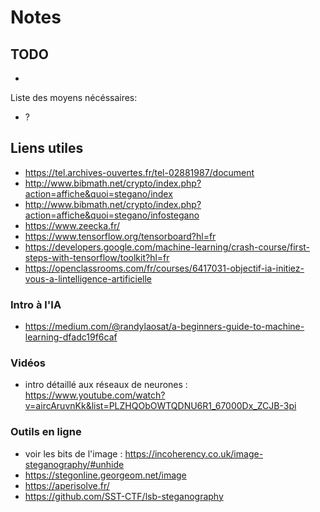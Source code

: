 # Notes

## TODO

*

Liste des moyens nécéssaires:
- ?

## Liens utiles

* https://tel.archives-ouvertes.fr/tel-02881987/document
* http://www.bibmath.net/crypto/index.php?action=affiche&quoi=stegano/index
* http://www.bibmath.net/crypto/index.php?action=affiche&quoi=stegano/infostegano
* https://www.zeecka.fr/
* https://www.tensorflow.org/tensorboard?hl=fr
* https://developers.google.com/machine-learning/crash-course/first-steps-with-tensorflow/toolkit?hl=fr
* https://openclassrooms.com/fr/courses/6417031-objectif-ia-initiez-vous-a-lintelligence-artificielle

### Intro à l'IA
- https://medium.com/@randylaosat/a-beginners-guide-to-machine-learning-dfadc19f6caf

### Vidéos
- intro détaillé aux réseaux de neurones : https://www.youtube.com/watch?v=aircAruvnKk&list=PLZHQObOWTQDNU6R1_67000Dx_ZCJB-3pi

### Outils en ligne

- voir les bits de l'image : https://incoherency.co.uk/image-steganography/#unhide
- https://stegonline.georgeom.net/image
- https://aperisolve.fr/
- https://github.com/SST-CTF/lsb-steganography

